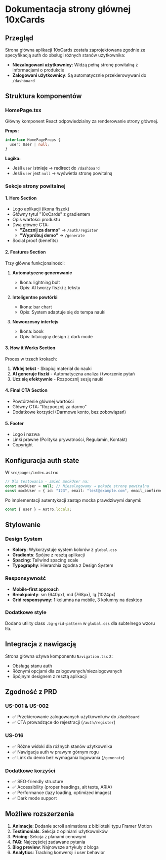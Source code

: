 # Dokumentacja strony głównej 10xCards

## Przegląd

Strona główna aplikacji 10xCards została zaprojektowana zgodnie ze specyfikacją auth do obsługi różnych stanów użytkownika:

- **Niezalogowani użytkownicy**: Widzą pełną stronę powitalną z informacjami o produkcie
- **Zalogowani użytkownicy**: Są automatycznie przekierowywani do `/dashboard`

## Struktura komponentów

### HomePage.tsx

Główny komponent React odpowiedzialny za renderowanie strony głównej.

**Props:**

```typescript
interface HomePageProps {
  user: User | null;
}
```

**Logika:**

- Jeśli `user` istnieje → redirect do `/dashboard`
- Jeśli `user` jest `null` → wyświetla stronę powitalną

### Sekcje strony powitalnej

#### 1. Hero Section

- Logo aplikacji (ikona fiszek)
- Główny tytuł "10xCards" z gradientem
- Opis wartości produktu
- Dwa główne CTA:
  - **"Zacznij za darmo"** → `/auth/register`
  - **"Wypróbuj demo"** → `/generate`
- Social proof (benefits)

#### 2. Features Section

Trzy główne funkcjonalności:

1. **Automatyczne generowanie**
   - Ikona: lightning bolt
   - Opis: AI tworzy fiszki z tekstu

2. **Inteligentne powtórki**
   - Ikona: bar chart
   - Opis: System adaptuje się do tempa nauki

3. **Nowoczesny interfejs**
   - Ikona: book
   - Opis: Intuicyjny design z dark mode

#### 3. How it Works Section

Proces w trzech krokach:

1. **Wklej tekst** - Skopiuj materiał do nauki
2. **AI generuje fiszki** - Automatyczna analiza i tworzenie pytań
3. **Ucz się efektywnie** - Rozpocznij sesję nauki

#### 4. Final CTA Section

- Powtórzenie głównej wartości
- Główny CTA: "Rozpocznij za darmo"
- Dodatkowe korzyści (Darmowe konto, bez zobowiązań)

#### 5. Footer

- Logo i nazwa
- Linki prawne (Polityka prywatności, Regulamin, Kontakt)
- Copyright

## Konfiguracja auth state

W `src/pages/index.astro`:

```typescript
// Dla testowania - zmień mockUser na:
const mockUser = null; // Niezalogowany → pokaże stronę powitalną
const mockUser = { id: "123", email: "test@example.com", email_confirmed: true }; // Zalogowany → redirect do dashboard
```

Po implementacji autentykacji zastąp mocka prawdziwymi danymi:

```typescript
const { user } = Astro.locals;
```

## Stylowanie

### Design System

- **Kolory**: Wykorzystuje system kolorów z `global.css`
- **Gradients**: Spójne z resztą aplikacji
- **Spacing**: Tailwind spacing scale
- **Typography**: Hierarchia zgodna z Design System

### Responsywność

- **Mobile-first approach**
- **Breakpointy**: sm (640px), md (768px), lg (1024px)
- **Grid responsywny**: 1 kolumna na mobile, 3 kolumny na desktop

### Dodatkowe style

Dodano utility class `.bg-grid-pattern` w `global.css` dla subtelnego wzoru tła.

## Integracja z nawigacją

Strona główna używa komponentu `Navigation.tsx` z:

- Obsługą stanu auth
- Różnymi opcjami dla zalogowanych/niezalogowanych
- Spójnym designem z resztą aplikacji

## Zgodność z PRD

### US-001 & US-002

- ✅ Przekierowanie zalogowanych użytkowników do `/dashboard`
- ✅ CTA prowadzące do rejestracji (`/auth/register`)

### US-016

- ✅ Różne widoki dla różnych stanów użytkownika
- ✅ Nawigacja auth w prawym górnym rogu
- ✅ Link do demo bez wymagania logowania (`/generate`)

### Dodatkowe korzyści

- ✅ SEO-friendly structure
- ✅ Accessibility (proper headings, alt texts, ARIA)
- ✅ Performance (lazy loading, optimized images)
- ✅ Dark mode support

## Możliwe rozszerzenia

1. **Animacje**: Dodanie scroll animations z biblioteki typu Framer Motion
2. **Testimonials**: Sekcja z opiniami użytkowników
3. **Pricing**: Sekcja z planami cenowymi
4. **FAQ**: Najczęściej zadawane pytania
5. **Blog preview**: Najnowsze artykuły z bloga
6. **Analytics**: Tracking konwersji i user behavior
